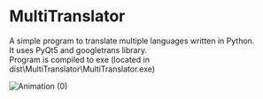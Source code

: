# MultiTranslator

A simple program to translate multiple languages written in Python.  
It uses PyQt5 and googletrans library.  
Program is compiled to exe (located in dist\MultiTranslator\MultiTranslator.exe)  


![Animation (0)](https://user-images.githubusercontent.com/39278140/173349553-729cd8ea-eb22-42f6-bb42-b58a48b138bc.gif)
